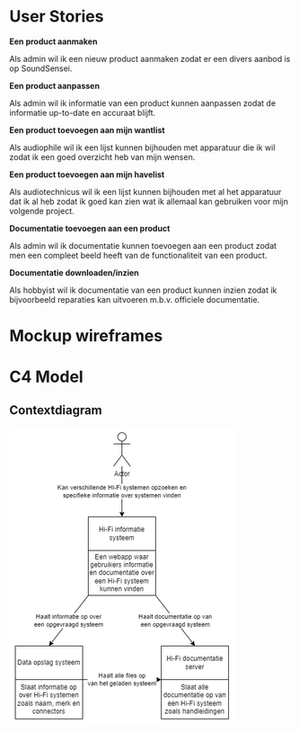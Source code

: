 # User Stories

__Een product aanmaken__

Als admin wil ik een nieuw product aanmaken zodat er een divers aanbod is op SoundSensei.

__Een product aanpassen__

Als admin wil ik informatie van een product kunnen aanpassen zodat de informatie up-to-date en accuraat blijft.

__Een product toevoegen aan mijn wantlist__

Als audiophile wil ik een lijst kunnen bijhouden met apparatuur die ik wil zodat ik een goed overzicht heb van mijn wensen.

__Een product toevoegen aan mijn havelist__

Als audiotechnicus wil ik een lijst kunnen bijhouden met al het apparatuur dat ik al heb zodat ik goed kan zien wat ik allemaal kan gebruiken voor mijn volgende project.

__Documentatie toevoegen aan een product__

Als admin wil ik documentatie kunnen toevoegen aan een product zodat men een compleet beeld heeft van de functionaliteit van een product.

__Documentatie downloaden/inzien__

Als hobbyist wil ik documentatie van een product kunnen inzien zodat ik bijvoorbeeld reparaties kan uitvoeren m.b.v. officiele documentatie.

# Mockup wireframes

# C4 Model

## Contextdiagram

![image info](/Documentatie/contextdiagram.png)
